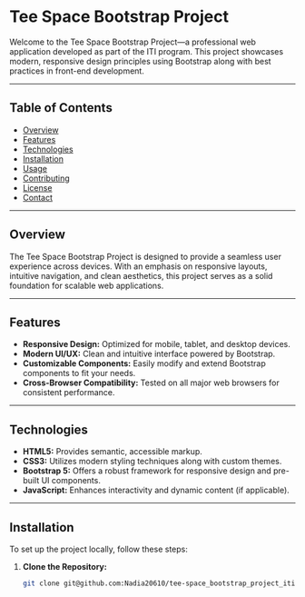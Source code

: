 # Tee Space Bootstrap Project

Welcome to the Tee Space Bootstrap Project—a professional web application developed as part of the ITI program. This project showcases modern, responsive design principles using Bootstrap along with best practices in front-end development.

---

## Table of Contents

- [Overview](#overview)
- [Features](#features)
- [Technologies](#technologies)
- [Installation](#installation)
- [Usage](#usage)
- [Contributing](#contributing)
- [License](#license)
- [Contact](#contact)

---

## Overview

The Tee Space Bootstrap Project is designed to provide a seamless user experience across devices. With an emphasis on responsive layouts, intuitive navigation, and clean aesthetics, this project serves as a solid foundation for scalable web applications.

---

## Features

- **Responsive Design:** Optimized for mobile, tablet, and desktop devices.
- **Modern UI/UX:** Clean and intuitive interface powered by Bootstrap.
- **Customizable Components:** Easily modify and extend Bootstrap components to fit your needs.
- **Cross-Browser Compatibility:** Tested on all major web browsers for consistent performance.

---

## Technologies

- **HTML5:** Provides semantic, accessible markup.
- **CSS3:** Utilizes modern styling techniques along with custom themes.
- **Bootstrap 5:** Offers a robust framework for responsive design and pre-built UI components.
- **JavaScript:** Enhances interactivity and dynamic content (if applicable).

---

## Installation

To set up the project locally, follow these steps:

1. **Clone the Repository:**

   ```bash
   git clone git@github.com:Nadia20610/tee-space_bootstrap_project_iti.git
